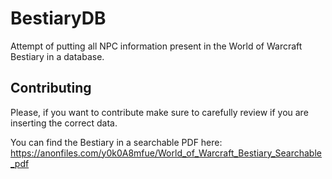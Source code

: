 # BestiaryDB

Attempt of putting all NPC information present in the World of Warcraft Bestiary in a database.

## Contributing

Please, if you want to contribute make sure to carefully review if you are inserting the correct data.

You can find the Bestiary in a searchable PDF here: https://anonfiles.com/y0k0A8mfue/World_of_Warcraft_Bestiary_Searchable_pdf

